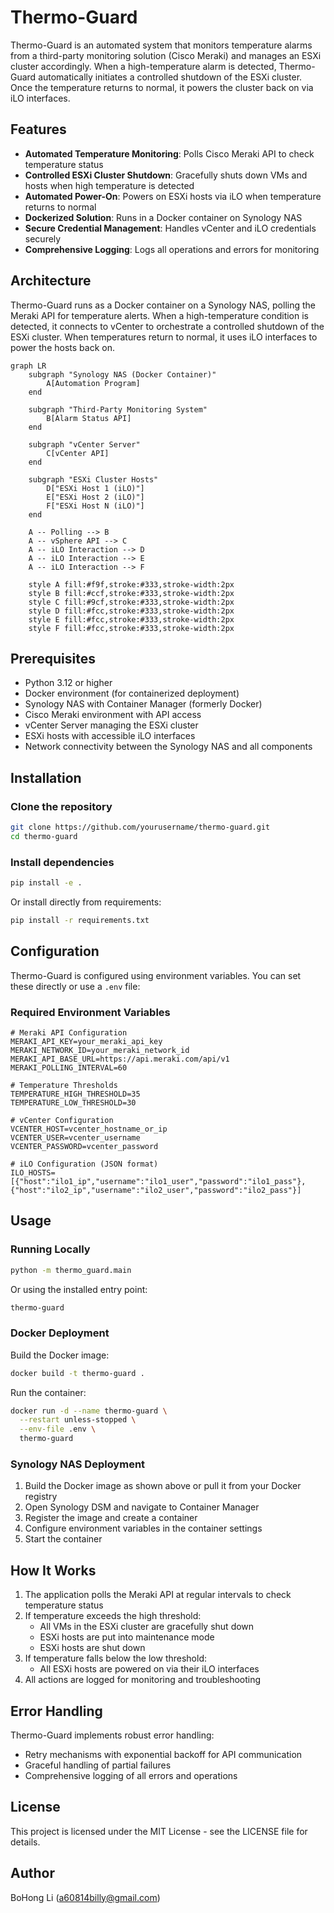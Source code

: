 # Thermo-Guard

Thermo-Guard is an automated system that monitors temperature alarms from a third-party monitoring solution (Cisco Meraki) and manages an ESXi cluster accordingly. When a high-temperature alarm is detected, Thermo-Guard automatically initiates a controlled shutdown of the ESXi cluster. Once the temperature returns to normal, it powers the cluster back on via iLO interfaces.

## Features

- **Automated Temperature Monitoring**: Polls Cisco Meraki API to check temperature status
- **Controlled ESXi Cluster Shutdown**: Gracefully shuts down VMs and hosts when high temperature is detected
- **Automated Power-On**: Powers on ESXi hosts via iLO when temperature returns to normal
- **Dockerized Solution**: Runs in a Docker container on Synology NAS
- **Secure Credential Management**: Handles vCenter and iLO credentials securely
- **Comprehensive Logging**: Logs all operations and errors for monitoring

## Architecture

Thermo-Guard runs as a Docker container on a Synology NAS, polling the Meraki API for temperature alerts. When a high-temperature condition is detected, it connects to vCenter to orchestrate a controlled shutdown of the ESXi cluster. When temperatures return to normal, it uses iLO interfaces to power the hosts back on.

```mermaid
graph LR
    subgraph "Synology NAS (Docker Container)"
        A[Automation Program]
    end

    subgraph "Third-Party Monitoring System"
        B[Alarm Status API]
    end

    subgraph "vCenter Server"
        C[vCenter API]
    end

    subgraph "ESXi Cluster Hosts"
        D["ESXi Host 1 (iLO)"]
        E["ESXi Host 2 (iLO)"]
        F["ESXi Host N (iLO)"]
    end

    A -- Polling --> B
    A -- vSphere API --> C
    A -- iLO Interaction --> D
    A -- iLO Interaction --> E
    A -- iLO Interaction --> F

    style A fill:#f9f,stroke:#333,stroke-width:2px
    style B fill:#ccf,stroke:#333,stroke-width:2px
    style C fill:#9cf,stroke:#333,stroke-width:2px
    style D fill:#fcc,stroke:#333,stroke-width:2px
    style E fill:#fcc,stroke:#333,stroke-width:2px
    style F fill:#fcc,stroke:#333,stroke-width:2px
```

## Prerequisites

- Python 3.12 or higher
- Docker environment (for containerized deployment)
- Synology NAS with Container Manager (formerly Docker)
- Cisco Meraki environment with API access
- vCenter Server managing the ESXi cluster
- ESXi hosts with accessible iLO interfaces
- Network connectivity between the Synology NAS and all components

## Installation

### Clone the repository

```bash
git clone https://github.com/yourusername/thermo-guard.git
cd thermo-guard
```

### Install dependencies

```bash
pip install -e .
```

Or install directly from requirements:

```bash
pip install -r requirements.txt
```

## Configuration

Thermo-Guard is configured using environment variables. You can set these directly or use a `.env` file:

### Required Environment Variables

```
# Meraki API Configuration
MERAKI_API_KEY=your_meraki_api_key
MERAKI_NETWORK_ID=your_meraki_network_id
MERAKI_API_BASE_URL=https://api.meraki.com/api/v1
MERAKI_POLLING_INTERVAL=60

# Temperature Thresholds
TEMPERATURE_HIGH_THRESHOLD=35
TEMPERATURE_LOW_THRESHOLD=30

# vCenter Configuration
VCENTER_HOST=vcenter_hostname_or_ip
VCENTER_USER=vcenter_username
VCENTER_PASSWORD=vcenter_password

# iLO Configuration (JSON format)
ILO_HOSTS=[{"host":"ilo1_ip","username":"ilo1_user","password":"ilo1_pass"},{"host":"ilo2_ip","username":"ilo2_user","password":"ilo2_pass"}]
```

## Usage

### Running Locally

```bash
python -m thermo_guard.main
```

Or using the installed entry point:

```bash
thermo-guard
```

### Docker Deployment

Build the Docker image:

```bash
docker build -t thermo-guard .
```

Run the container:

```bash
docker run -d --name thermo-guard \
  --restart unless-stopped \
  --env-file .env \
  thermo-guard
```

### Synology NAS Deployment

1. Build the Docker image as shown above or pull it from your Docker registry
2. Open Synology DSM and navigate to Container Manager
3. Register the image and create a container
4. Configure environment variables in the container settings
5. Start the container

## How It Works

1. The application polls the Meraki API at regular intervals to check temperature status
2. If temperature exceeds the high threshold:
   - All VMs in the ESXi cluster are gracefully shut down
   - ESXi hosts are put into maintenance mode
   - ESXi hosts are shut down
3. If temperature falls below the low threshold:
   - All ESXi hosts are powered on via their iLO interfaces
4. All actions are logged for monitoring and troubleshooting

## Error Handling

Thermo-Guard implements robust error handling:
- Retry mechanisms with exponential backoff for API communication
- Graceful handling of partial failures
- Comprehensive logging of all errors and operations

## License

This project is licensed under the MIT License - see the LICENSE file for details.

## Author

BoHong Li (a60814billy@gmail.com)
